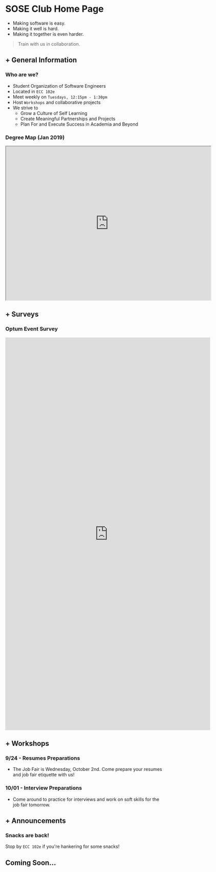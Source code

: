 # SOSE Club Home Page

- Making software is easy. 
- Making it well is hard. 
- Making it together is even harder. 

> Train with us in collaboration.

## + General Information

### Who are we?

- Student Organization of Software Engineers
- Located in `ECC 102e`
- Meet weekly on `Tuesdays, 12:15pm - 1:30pm`
- Host `Workshops` and collaborative projects 
- We strive to
	- Grow a Culture of Self Learning 
	- Create Meaningful Partnerships and Projects 
	- Plan For and Execute Success in Academia and Beyond
	
### Degree Map (Jan 2019)

<html>
<iframe src="https://drive.google.com/file/d/1LhqDNUraXqqdPuRsb8Pgd9Y2biP-UG0i/preview" width="640" height="480"></iframe>
</html>

## + Surveys

### Optum Event Survey

<html>
<iframe src="https://docs.google.com/forms/d/e/1FAIpQLSfOzd8msoliDzBkcDKmhpGRhBJREiDpbNtmw4zh_mFHY0MQuA/viewform?embedded=true" width="640" height="1225" frameborder="0" marginheight="0" marginwidth="0">Loading…</iframe>
</html>

## + Workshops

### 9/24 - Resumes Preparations

- The Job Fair is Wednesday, October 2nd. Come prepare your resumes and job fair etiquette with us!


### 10/01 - Interview Preparations

- Come around to practice for interviews and work on soft skills for the job fair tomorrow.



## + Announcements

### Snacks are back!

Stop by `ECC 102e` if you're hankering for some snacks!


## Coming Soon...
